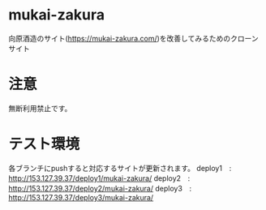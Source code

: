 # mukai-zakura
向原酒造のサイト(https://mukai-zakura.com/)を改善してみるためのクローンサイト

# 注意
無断利用禁止です。

# テスト環境
各ブランチにpushすると対応するサイトが更新されます。
deploy1　: http://153.127.39.37/deploy1/mukai-zakura/
deploy2　: http://153.127.39.37/deploy2/mukai-zakura/
deploy3　: http://153.127.39.37/deploy3/mukai-zakura/

